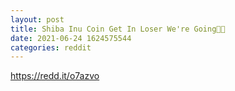 ```yaml
--- 
layout: post 
title: Shiba Inu Coin Get In Loser We're Going🚀🚀 
date: 2021-06-24 1624575544 
categories: reddit 
--- 
```

https://redd.it/o7azvo